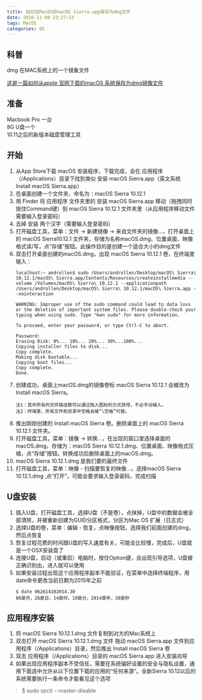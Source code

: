 ```yaml
---
title: 如何在MacOS将macOS Sierra.app保存为dmg文件
date: 2016-11-08 23:27:53  
tags: MacOS   
categories: OS  
---
```

## 科普  
dmg 在MAC系统上的一个镜象文件  

[这是一篇如何从apple 官网下载的macOS 系统保存为dmg镜像文件](http://www.macx.cn/thread-2169354-1-1.html)  
## 准备  
  Macbook Pro 一台  
  8G U盘一个  
  10.11之后的新版本磁盘管理工具  
<!--more-->
## 开始   
1. 从App Store下载 macOS 安装程序，下载完成，会在 应用程序（/Applications）目录下找到类似 安装 macOS Sierra.app（英文系统 Install macOS Sierra.app）  
1. 在桌面创建一个文件夹，命名为：macOS Sierra 10.12.1
1. 用 Finder 将 应用程序 文件夹里的 安装 macOS Sierra.app 移动（拖拽同时按住Command键）到 macOS Sierra 10.12.1 文件夹里（从应用程序移动文件需要输入登录密码）  
1. 去掉 安装 两个汉字（需要输入登录密码）  
1. 打开磁盘工具，菜单：文件 -> 新建镜像 -> 来自文件夹的镜像...，打开桌面上的 macOS Sierra10.12.1 文件夹，存储为名称macOS.dmg、位置桌面、映像格式读/写，点“存储”按钮。此操作目的是创建一个适合大小的dmg文件  
1. 双击打开桌面创建的macOS.dmg，出现 macOS Sierra 10.12.1 卷，在终端里输入：  
    ```
    localhost:~ androllen$ sudo /Users/androllen/Desktop/macOS\ Sierra\ 10.12.1/macOS\ Sierra.app/Contents/Resources/createinstallmedia --volume /Volumes/macOS\ Sierra\ 10.12.1 --applicationpath /Users/androllen/Desktop/macOS\ Sierra\ 10.12.1/macOS\ Sierra.app --nointeraction   

    WARNING: Improper use of the sudo command could lead to data loss  
    or the deletion of important system files. Please double-check your  
    typing when using sudo. Type "man sudo" for more information.  

    To proceed, enter your password, or type Ctrl-C to abort.  

    Password:  
    Erasing Disk: 0%... 10%... 20%... 30%...100%...  
    Copying installer files to disk...  
    Copy complete.  
    Making disk bootable...  
    Copying boot files...  
    Copy complete.  
    Done.  
    ```
1. 创建成功，桌面上macOS.dmg的镜像卷标 macOS Sierra 10.12.1 会被改为 Install macOS Sierra。  
    ```
    注1：其中所有的文件路径都可以通过拖入图标的方式获得，不必手动输入。  
    注2：终端里，所有文件和目录中空格会被“\空格”代替。 
    ``` 
1. 推出刚刚创建的 Install macOS Sierra 卷。删除桌面上的 macOS Sierra 10.12.1 文件夹。  
1. 打开磁盘工具，菜单：镜像 -> 转换...，在出现的窗口里选择桌面的macOS.dmg，存储为：macOS Sierra 10.12.1.dmg、位置桌面、映像格式压缩，点“存储”按钮。转换成功后删除桌面上的macOS.dmg。  
1. macOS Sierra 10.12.1.dmg 是我们要的最终文件  
1. 打开磁盘工具，菜单：映像 - 扫描要恢复的映像...，选择macOS Sierra 10.12.1.dmg ,点“打开”，可能会要求输入登录密码，完成扫描  


## U盘安装
1. 插入U盘，打开磁盘工具，选择U盘（不是卷），点抹掉，U盘中的数据会被全部清除，并被重新创建为GUID分区格式，分区为Mac OS 扩展（日志式）  
1. 选择U盘的卷，菜单：编辑 - 恢复，点映像按钮，选择我们前面创建的dmg，然后点恢复  
1. 恢复过程花费的时间跟U盘的写入速度有关，可能会比较慢，完成后，U盘就是一个OSX安装盘了  
1. 连接U盘，启动（或重启）电脑时，按住Option键，会出现引导选项，U盘被正确识别出，进入就可以使用  
1. 如果安装过程出现这个应用程序副本不能验证，在菜单中选择终端程序，用date命令更改当前日期为2015年之前  
    ```
    $ date 062614102014.30  
    06是月，26是日，14是时，10是分，2014是年，30是秒 
    ```

## 应用程序安装  
1. 将 macOS Sierra 10.12.1.dmg 文件复制到对方的Mac系统上
1. 双击打开 macOS Sierra 10.12.1.dmg 文件 拖动 macOS Sierra.app 文件到应用程序（/Applications）目录，然后推出 Install macOS Sierra 卷  
1. 双击 应用程序（/Applications）目录的 macOS Sierra.app 进入安装向导
1. 如果出现应用程序副本不受信任，需要在系统偏好设置的安全与隐私设置，通用下面选中允许从以下位置下载的应用的“任何来源”。全新Sierra 10.12以后的系统需要执行一条命令才能看见这个选项  
> $ sudo spctl --master-disable